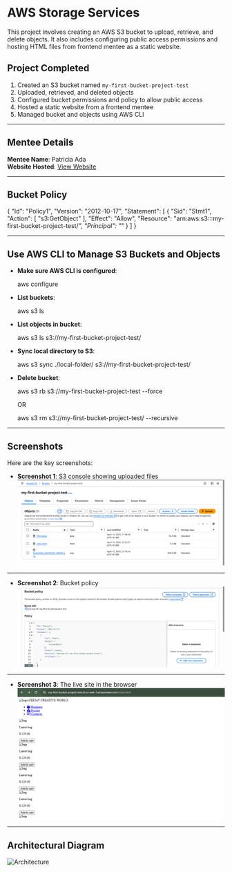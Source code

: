 # AWS Storage Services

This project involves creating an AWS S3 bucket to upload, retrieve, and delete objects. It also includes configuring public access permissions and hosting HTML files from frontend mentee as a static website.

## Project Completed

1. Created an S3 bucket named `my-first-bucket-project-test`
2. Uploaded, retrieved, and deleted objects
3. Configured bucket permissions and policy to allow public access
4. Hosted a static website from a frontend mentee
5. Managed bucket and objects using AWS CLI

---

## Mentee Details
**Mentee Name**: Patricia Ada  
**Website Hosted**: [View Website](https://my-first-bucket-project-test.s3.us-east-1.amazonaws.com/index.html)

---

## Bucket Policy

{
   "Id": "Policy1",
   "Version": "2012-10-17",
   "Statement": [
       {
           "Sid": "Stmt1",
           "Action": [
              "s3:GetObject"
           ],
           "Effect": "Allow",
           "Resource": "arn:aws:s3:::my-first-bucket-project-test/*",
           "Principal": "*"
       }
   ]
}	

---

## Use AWS CLI to Manage S3 Buckets and Objects

- **Make sure AWS CLI is configured**:
  
  aws configure

- **List buckets**:

   aws s3 ls

- **List objects in bucket**:

  aws s3 ls s3://my-first-bucket-project-test/

- **Sync local directory to S3**:

  aws s3 sync ./local-folder/ s3://my-first-bucket-project-test/

- **Delete bucket**:

  aws s3 rb s3://my-first-bucket-project-test --force

  OR

  aws s3 rm s3://my-first-bucket-project-test/ --recursive

---

## Screenshots

Here are the key screenshots:

- **Screenshot 1**: S3 console showing uploaded files
  ![S3 console showing uploaded files](https://github.com/OrireB/aws-storage-services/blob/main/S3%20Uploaded%20files.png?raw=true)

---

- **Screenshot 2**: Bucket policy
  ![Bucket policy](https://github.com/OrireB/aws-storage-services/blob/main/Bucket%20policy.png?raw=true)

---

- **Screenshot 3**: The live site in the browser
  ![The live site in the browser](https://github.com/OrireB/aws-storage-services/blob/main/Live%20site%20in%20the%20browser.png?raw=true)

---

## Architectural Diagram

![Architecture](architecture-diagram.png)

